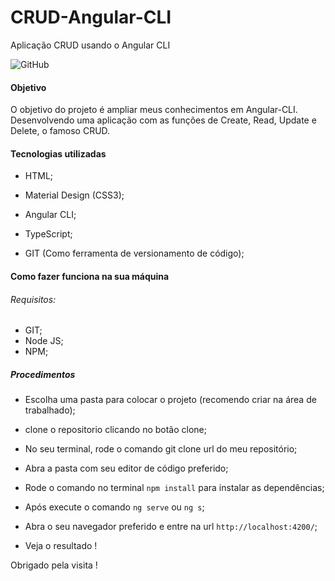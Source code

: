 # CRUD-Angular-CLI
Aplicação CRUD usando o Angular CLI

![GitHub](https://img.shields.io/github/license/Ivan-Vidal/CRUD-Angular-CLI)

#### Objetivo
O objetivo do projeto é ampliar meus conhecimentos em Angular-CLI. Desenvolvendo uma aplicação com as funções de Create, Read, Update e Delete, o famoso CRUD.

#### Tecnologias utilizadas

- HTML;

- Material Design (CSS3);

- Angular CLI;

- TypeScript;

- GIT (Como ferramenta de versionamento de código);


#### Como fazer funciona na sua máquina


###### Requisitos:

- GIT;
- Node JS;
- NPM;

##### Procedimentos

- Escolha uma pasta para colocar o projeto (recomendo criar na área de trabalhado);

- clone o repositorio clicando no botão clone;

- No seu terminal, rode o comando git clone url do meu repositório;

- Abra a pasta com seu editor de código preferido;

- Rode o comando no terminal `npm install` para instalar as dependências;

- Após execute o comando `ng serve` ou `ng s`;

- Abra o seu navegador preferido e entre na url `http://localhost:4200/`;

- Veja o resultado !


Obrigado pela visita !